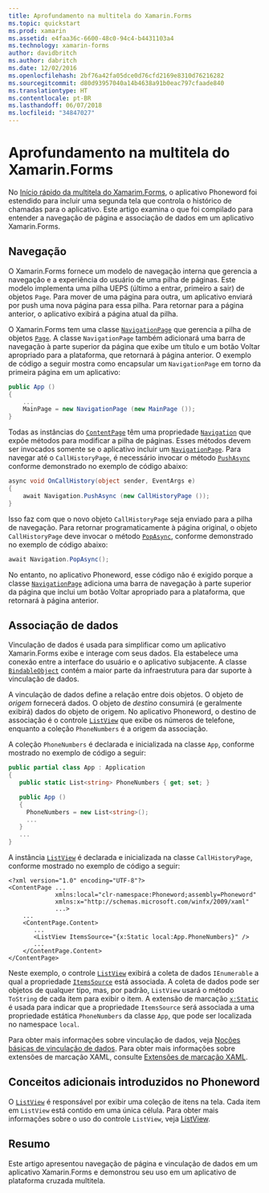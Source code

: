 ```yaml
---
title: Aprofundamento na multitela do Xamarin.Forms
ms.topic: quickstart
ms.prod: xamarin
ms.assetid: e4faa36c-6600-48c0-94c4-b4431103a4
ms.technology: xamarin-forms
author: davidbritch
ms.author: dabritch
ms.date: 12/02/2016
ms.openlocfilehash: 2bf76a42fa05dce0d76cfd2169e8310d76216282
ms.sourcegitcommit: d80d93957040a14b4638a91b0eac797cfaade840
ms.translationtype: HT
ms.contentlocale: pt-BR
ms.lasthandoff: 06/07/2018
ms.locfileid: "34847027"
---
```

# <a name="xamarinforms-multiscreen-deep-dive"></a>Aprofundamento na multitela do Xamarin.Forms

No [Início rápido da multitela do Xamarim.Forms](~/xamarin-forms/get-started/hello-xamarin-forms-multiscreen/quickstart.md), o aplicativo Phoneword foi estendido para incluir uma segunda tela que controla o histórico de chamadas para o aplicativo. Este artigo examina o que foi compilado para entender a navegação de página e associação de dados em um aplicativo Xamarin.Forms.

## <a name="navigation"></a>Navegação

O Xamarin.Forms fornece um modelo de navegação interna que gerencia a navegação e a experiência do usuário de uma pilha de páginas. Este modelo implementa uma pilha UEPS (último a entrar, primeiro a sair) de objetos `Page`. Para mover de uma página para outra, um aplicativo enviará por push uma nova página para essa pilha. Para retornar para a página anterior, o aplicativo exibirá a página atual da pilha.

O Xamarin.Forms tem uma classe [`NavigationPage`](https://developer.xamarin.com/api/type/Xamarin.Forms.NavigationPage/) que gerencia a pilha de objetos [`Page`](https://developer.xamarin.com/api/type/Xamarin.Forms.Page/). A classe `NavigationPage` também adicionará uma barra de navegação à parte superior da página que exibe um título e um botão <span class="uiitem">Voltar</span> apropriado para a plataforma, que retornará à página anterior. O exemplo de código a seguir mostra como encapsular um `NavigationPage` em torno da primeira página em um aplicativo:

```csharp
public App ()
{
    ...
    MainPage = new NavigationPage (new MainPage ());
}
```

Todas as instâncias do [`ContentPage`](https://developer.xamarin.com/api/type/Xamarin.Forms.ContentPage/) têm uma propriedade [`Navigation`](https://developer.xamarin.com/api/property/Xamarin.Forms.VisualElement.Navigation/) que expõe métodos para modificar a pilha de páginas. Esses métodos devem ser invocados somente se o aplicativo incluir um [`NavigationPage`](https://developer.xamarin.com/api/type/Xamarin.Forms.NavigationPage/). Para navegar até o `CallHistoryPage`, é necessário invocar o método [`PushAsync`](https://developer.xamarin.com/api/member/Xamarin.Forms.NavigationPage.PushAsync/p/Xamarin.Forms.Page/) conforme demonstrado no exemplo de código abaixo:

```csharp
async void OnCallHistory(object sender, EventArgs e)
{
    await Navigation.PushAsync (new CallHistoryPage ());
}
```

Isso faz com que o novo objeto `CallHistoryPage` seja enviado para a pilha de navegação. Para retornar programaticamente à página original, o objeto `CallHistoryPage` deve invocar o método [`PopAsync`](https://developer.xamarin.com/api/member/Xamarin.Forms.NavigationPage.PopAsync()/), conforme demonstrado no exemplo de código abaixo:

```csharp
await Navigation.PopAsync();
```

No entanto, no aplicativo Phoneword, esse código não é exigido porque a classe [`NavigationPage`](https://developer.xamarin.com/api/type/Xamarin.Forms.NavigationPage/) adiciona uma barra de navegação à parte superior da página que inclui um botão <span class="uiitem">Voltar</span> apropriado para a plataforma, que retornará à página anterior.

## <a name="data-binding"></a>Associação de dados

Vinculação de dados é usada para simplificar como um aplicativo Xamarin.Forms exibe e interage com seus dados. Ela estabelece uma conexão entre a interface do usuário e o aplicativo subjacente. A classe [`BindableObject`](https://developer.xamarin.com/api/type/Xamarin.Forms.BindableObject/) contém a maior parte da infraestrutura para dar suporte à vinculação de dados.

A vinculação de dados define a relação entre dois objetos. O objeto de *origem* fornecerá dados. O objeto de *destino* consumirá (e geralmente exibirá) dados do objeto de origem. No aplicativo Phoneword, o destino de associação é o controle [`ListView`](https://developer.xamarin.com/api/type/Xamarin.Forms.ListView/) que exibe os números de telefone, enquanto a coleção `PhoneNumbers` é a origem da associação.

A coleção `PhoneNumbers` é declarada e inicializada na classe `App`, conforme mostrado no exemplo de código a seguir:

```csharp
public partial class App : Application
{
   public static List<string> PhoneNumbers { get; set; }

   public App ()
   {
     PhoneNumbers = new List<string>();
     ...
   }
   ...
}
```

A instância [`ListView`](https://developer.xamarin.com/api/type/Xamarin.Forms.ListView/) é declarada e inicializada na classe `CallHistoryPage`, conforme mostrado no exemplo de código a seguir:

```xaml
<?xml version="1.0" encoding="UTF-8"?>
<ContentPage ...
             xmlns:local="clr-namespace:Phoneword;assembly=Phoneword"
             xmlns:x="http://schemas.microsoft.com/winfx/2009/xaml"
             ...>
    ...
    <ContentPage.Content>
       ...
       <ListView ItemsSource="{x:Static local:App.PhoneNumbers}" />
       ...
    </ContentPage.Content>
</ContentPage>
```

Neste exemplo, o controle [`ListView`](https://developer.xamarin.com/api/type/Xamarin.Forms.ListView/) exibirá a coleta de dados `IEnumerable` a qual a propriedade [`ItemsSource`](https://developer.xamarin.com/api/property/Xamarin.Forms.ItemsView.ItemsSource/) está associada. A coleta de dados pode ser objetos de qualquer tipo, mas, por padrão, `ListView` usará o método `ToString` de cada item para exibir o item. A extensão de marcação [`x:Static`](https://developer.xamarin.com/api/type/Xamarin.Forms.Xaml.StaticExtension/) é usada para indicar que a propriedade `ItemsSource` será associada a uma propriedade estática `PhoneNumbers` da classe `App`, que pode ser localizada no namespace `local`.

Para obter mais informações sobre vinculação de dados, veja [Noções básicas de vinculação de dados](~/xamarin-forms/xaml/xaml-basics/data-binding-basics.md). Para obter mais informações sobre extensões de marcação XAML, consulte [Extensões de marcação XAML](~/xamarin-forms/xaml/xaml-basics/xaml-markup-extensions.md).

## <a name="additional-concepts-introduced-in-phoneword"></a>Conceitos adicionais introduzidos no Phoneword

O [`ListView`](https://developer.xamarin.com/api/type/Xamarin.Forms.ListView/) é responsável por exibir uma coleção de itens na tela. Cada item em `ListView` está contido em uma única célula. Para obter mais informações sobre o uso do controle `ListView`, veja [ListView](~/xamarin-forms/user-interface/listview/index.md).

## <a name="summary"></a>Resumo

Este artigo apresentou navegação de página e vinculação de dados em um aplicativo Xamarin.Forms e demonstrou seu uso em um aplicativo de plataforma cruzada multitela.
